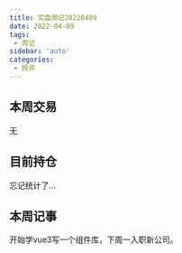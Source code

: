```yaml
---
title: 实盘周记20220409
date: 2022-04-09
tags:
 - 周记
sidebar: 'auto'
categories:
 - 投资
---
```


## 本周交易

无

## 目前持仓

忘记统计了...

## 本周记事

开始学vue3写一个组件库，下周一入职新公司。

